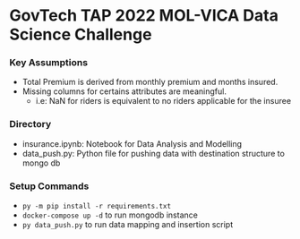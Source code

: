 # GovTech TAP 2022 MOL-VICA Data Science Challenge

### Key Assumptions
* Total Premium is derived from monthly premium and months insured.
* Missing columns for certains attributes are meaningful.
    * i.e: NaN for riders is equivalent to no riders applicable for the insuree

### Directory
* insurance.ipynb: Notebook for Data Analysis and Modelling
* data_push.py: Python file for pushing data with destination structure to mongo db

### Setup Commands
* `py -m pip install -r requirements.txt`
* `docker-compose up -d` to run mongodb instance
* `py data_push.py` to run data mapping and insertion script
